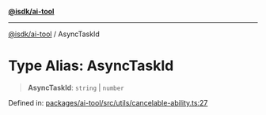 [**@isdk/ai-tool**](../README.md)

***

[@isdk/ai-tool](../globals.md) / AsyncTaskId

# Type Alias: AsyncTaskId

> **AsyncTaskId**: `string` \| `number`

Defined in: [packages/ai-tool/src/utils/cancelable-ability.ts:27](https://github.com/isdk/ai-tool.js/blob/760349925bceb5de6b4188926a13bfb3f0ce4ced/src/utils/cancelable-ability.ts#L27)
